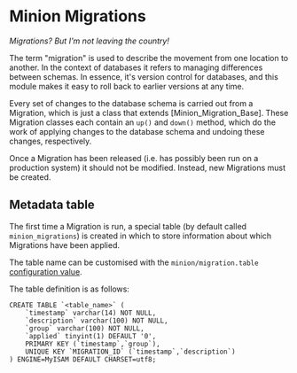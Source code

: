 # Minion Migrations

*Migrations? But I'm not leaving the country!*

The term "migration" is used to describe the movement from one location to another.
In the context of databases it refers to managing differences between schemas.
In essence, it's version control for databases, and this module makes it easy to roll back to earlier versions at any time.

Every set of changes to the database schema is carried out from a Migration,
which is just a class that extends [Minion_Migration_Base].
These Migration classes each contain an `up()` and `down()` method,
which do the work of applying changes to the database schema and undoing these changes, respectively.

Once a Migration has been released (i.e. has possibly been run on a production system) it should not be modified.
Instead, new Migrations must be created.

## Metadata table

The first time a Migration is run, a special table (by default called `minion_migrations`) is created
in which to store information about which Migrations have been applied.

The table name can be customised with the `minion/migration.table` [configuration value](../kohana/files/config).

The table definition is as follows:

	CREATE TABLE `<table_name>` (
		`timestamp` varchar(14) NOT NULL,
		`description` varchar(100) NOT NULL,
		`group` varchar(100) NOT NULL,
		`applied` tinyint(1) DEFAULT '0',
		PRIMARY KEY (`timestamp`,`group`),
		UNIQUE KEY `MIGRATION_ID` (`timestamp`,`description`)
	) ENGINE=MyISAM DEFAULT CHARSET=utf8;
